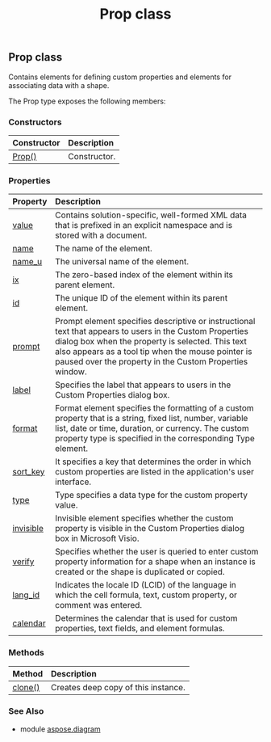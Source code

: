 ﻿---
title: Prop class
second_title: Aspose.Diagram for Python via .NET API References
description: 
type: docs
weight: 1700
url: /python-net/aspose.diagram/prop/
is_root: false
---

## Prop class

Contains elements for defining custom properties and elements for associating data with a shape.



The Prop type exposes the following members:

### Constructors
| Constructor | Description |
| :- | :- |
| [Prop()](/diagram/python-net/aspose.diagram/prop/__init__/#) | Constructor. |


### Properties
| Property | Description |
| :- | :- |
| [value](/diagram/python-net/aspose.diagram/prop/value) | Contains solution-specific, well-formed XML data that is prefixed in an explicit namespace and is stored with a document. |
| [name](/diagram/python-net/aspose.diagram/prop/name) | The name of the element. |
| [name_u](/diagram/python-net/aspose.diagram/prop/name_u) | The universal name of the element. |
| [ix](/diagram/python-net/aspose.diagram/prop/ix) | The zero-based index of the element within its parent element. |
| [id](/diagram/python-net/aspose.diagram/prop/id) | The unique ID of the element within its parent element. |
| [prompt](/diagram/python-net/aspose.diagram/prop/prompt) | Prompt element specifies descriptive or instructional text that appears to users in the Custom Properties dialog box when the property is selected. This text also appears as a tool tip when the mouse pointer is paused over the property in the Custom Properties window. |
| [label](/diagram/python-net/aspose.diagram/prop/label) | Specifies the label that appears to users in the Custom Properties dialog box. |
| [format](/diagram/python-net/aspose.diagram/prop/format) | Format element specifies the formatting of a custom property that is a string, fixed list, number, variable list, date or time, duration, or currency. The custom property type is specified in the corresponding Type element. |
| [sort_key](/diagram/python-net/aspose.diagram/prop/sort_key) | It specifies a key that determines the order in which custom properties are listed in the application's user interface. |
| [type](/diagram/python-net/aspose.diagram/prop/type) | Type specifies a data type for the custom property value. |
| [invisible](/diagram/python-net/aspose.diagram/prop/invisible) | Invisible element specifies whether the custom property is visible in the Custom Properties dialog box in Microsoft Visio. |
| [verify](/diagram/python-net/aspose.diagram/prop/verify) | Specifies whether the user is queried to enter custom property information for a shape when an instance is created or the shape is duplicated or copied. |
| [lang_id](/diagram/python-net/aspose.diagram/prop/lang_id) | Indicates the locale ID (LCID) of the language in which the cell formula, text, custom property, or comment was entered. |
| [calendar](/diagram/python-net/aspose.diagram/prop/calendar) | Determines the calendar that is used for custom properties, text fields, and element formulas. |


### Methods
| Method | Description |
| :- | :- |
| [clone()](/diagram/python-net/aspose.diagram/prop/clone/#) | Creates deep copy of this instance. |


### See Also

* module [aspose.diagram](../)
